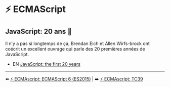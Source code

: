 # ⚡ ECMAScript

## JavaScript: 20 ans 🎉

Il n’y a pas si longtemps de ça, Brendan Eich et Allen Wirfs-brock ont coécrit un excellent ouvrage qui parle des 20 premières années de JavaScript.

- EN [JavaScript: the first 20 years](https://dl.acm.org/doi/10.1145/3386327)

---

⬅️ [⚡ ECMAscript: ECMAScript 6 (ES2015)](./2-ecmascript-6.md) |
➡️ [⚡ ECMAscript: TC39](./4-tc39.md)
